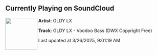 ## Currently Playing on SoundCloud

[<img align="left" width="100" src="https://i1.sndcdn.com/artworks-Ly8QJzxeHQsopKQu-3pUDaA-t500x500.png">](https://soundcloud.com/dirtyworkzofficial/gldy-lx-voodoo-bass-dwx-copyright-free)

**Artist**: GLDY LX 

**Track**: GLDY LX - Voodoo Bass (DWX Copyright Free)

Last updated at 3/26/2025, 9:01:19 AM

